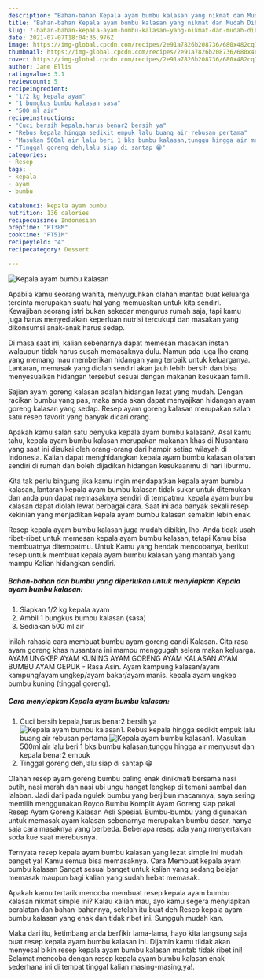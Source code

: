 ```yaml
---
description: "Bahan-bahan Kepala ayam bumbu kalasan yang nikmat dan Mudah Dibuat"
title: "Bahan-bahan Kepala ayam bumbu kalasan yang nikmat dan Mudah Dibuat"
slug: 7-bahan-bahan-kepala-ayam-bumbu-kalasan-yang-nikmat-dan-mudah-dibuat
date: 2021-07-07T18:04:35.976Z
image: https://img-global.cpcdn.com/recipes/2e91a7826b208736/680x482cq70/kepala-ayam-bumbu-kalasan-foto-resep-utama.jpg
thumbnail: https://img-global.cpcdn.com/recipes/2e91a7826b208736/680x482cq70/kepala-ayam-bumbu-kalasan-foto-resep-utama.jpg
cover: https://img-global.cpcdn.com/recipes/2e91a7826b208736/680x482cq70/kepala-ayam-bumbu-kalasan-foto-resep-utama.jpg
author: Jane Ellis
ratingvalue: 3.1
reviewcount: 5
recipeingredient:
- "1/2 kg kepala ayam"
- "1 bungkus bumbu kalasan sasa"
- "500 ml air"
recipeinstructions:
- "Cuci bersih kepala,harus benar2 bersih ya"
- "Rebus kepala hingga sedikit empuk lalu buang air rebusan pertama"
- "Masukan 500ml air lalu beri 1 bks bumbu kalasan,tunggu hingga air menyusut dan kepala benar2 empuk"
- "Tinggal goreng deh,lalu siap di santap 😁"
categories:
- Resep
tags:
- kepala
- ayam
- bumbu

katakunci: kepala ayam bumbu 
nutrition: 136 calories
recipecuisine: Indonesian
preptime: "PT38M"
cooktime: "PT51M"
recipeyield: "4"
recipecategory: Dessert

---
```



![Kepala ayam bumbu kalasan](https://img-global.cpcdn.com/recipes/2e91a7826b208736/680x482cq70/kepala-ayam-bumbu-kalasan-foto-resep-utama.jpg)

Apabila kamu seorang wanita, menyuguhkan olahan mantab buat keluarga tercinta merupakan suatu hal yang memuaskan untuk kita sendiri. Kewajiban seorang istri bukan sekedar mengurus rumah saja, tapi kamu juga harus menyediakan keperluan nutrisi tercukupi dan masakan yang dikonsumsi anak-anak harus sedap.

Di masa  saat ini, kalian sebenarnya dapat memesan masakan instan walaupun tidak harus susah memasaknya dulu. Namun ada juga lho orang yang memang mau memberikan hidangan yang terbaik untuk keluarganya. Lantaran, memasak yang diolah sendiri akan jauh lebih bersih dan bisa menyesuaikan hidangan tersebut sesuai dengan makanan kesukaan famili. 

Sajian ayam goreng kalasan adalah hidangan lezat yang mudah. Dengan racikan bumbu yang pas, maka anda akan dapat menyajikan hidangan ayam goreng kalasan yang sedap. Resep ayam goreng kalasan merupakan salah satu resep favorit yang banyak dicari orang.

Apakah kamu salah satu penyuka kepala ayam bumbu kalasan?. Asal kamu tahu, kepala ayam bumbu kalasan merupakan makanan khas di Nusantara yang saat ini disukai oleh orang-orang dari hampir setiap wilayah di Indonesia. Kalian dapat menghidangkan kepala ayam bumbu kalasan olahan sendiri di rumah dan boleh dijadikan hidangan kesukaanmu di hari liburmu.

Kita tak perlu bingung jika kamu ingin mendapatkan kepala ayam bumbu kalasan, lantaran kepala ayam bumbu kalasan tidak sukar untuk ditemukan dan anda pun dapat memasaknya sendiri di tempatmu. kepala ayam bumbu kalasan dapat diolah lewat berbagai cara. Saat ini ada banyak sekali resep kekinian yang menjadikan kepala ayam bumbu kalasan semakin lebih enak.

Resep kepala ayam bumbu kalasan juga mudah dibikin, lho. Anda tidak usah ribet-ribet untuk memesan kepala ayam bumbu kalasan, tetapi Kamu bisa membuatnya ditempatmu. Untuk Kamu yang hendak mencobanya, berikut resep untuk membuat kepala ayam bumbu kalasan yang mantab yang mampu Kalian hidangkan sendiri.

<!--inarticleads1-->

##### Bahan-bahan dan bumbu yang diperlukan untuk menyiapkan Kepala ayam bumbu kalasan:

1. Siapkan 1/2 kg kepala ayam
1. Ambil 1 bungkus bumbu kalasan (sasa)
1. Sediakan 500 ml air


Inilah rahasia cara membuat bumbu ayam goreng candi Kalasan. Cita rasa ayam goreng khas nusantara ini mampu menggugah selera makan keluarga. AYAM UNGKEP AYAM KUNING AYAM GORENG AYAM KALASAN AYAM BUMBU AYAM GEPUK - Rasa Asin. Ayam kampung kalasan/ayam kampung/ayam ungkep/ayam bakar/ayam manis. kepala ayam ungkep bumbu kuning (tinggal goreng). 

<!--inarticleads2-->

##### Cara menyiapkan Kepala ayam bumbu kalasan:

1. Cuci bersih kepala,harus benar2 bersih ya
<img src="https://img-global.cpcdn.com/steps/641973a90cb181c6/160x128cq70/kepala-ayam-bumbu-kalasan-langkah-memasak-1-foto.jpg" alt="Kepala ayam bumbu kalasan">1. Rebus kepala hingga sedikit empuk lalu buang air rebusan pertama
<img src="https://img-global.cpcdn.com/steps/19fcdf23583f2187/160x128cq70/kepala-ayam-bumbu-kalasan-langkah-memasak-2-foto.jpg" alt="Kepala ayam bumbu kalasan">1. Masukan 500ml air lalu beri 1 bks bumbu kalasan,tunggu hingga air menyusut dan kepala benar2 empuk
1. Tinggal goreng deh,lalu siap di santap 😁


Olahan resep ayam goreng bumbu paling enak dinikmati bersama nasi putih, nasi merah dan nasi ubi ungu hangat lengkap di temani sambal dan lalaban. Jadi dari pada ngulek bumbu yang berjibun macamnya, saya sering memilih menggunakan Royco Bumbu Komplit Ayam Goreng siap pakai. Resep Ayam Goreng Kalasan Asli Spesial. Bumbu-bumbu yang digunakan untuk memasak ayam kalasan sebenarnya merupakan bumbu dasar, hanya saja cara masaknya yang berbeda. Beberapa resep ada yang menyertakan soda kue saat merebusnya. 

Ternyata resep kepala ayam bumbu kalasan yang lezat simple ini mudah banget ya! Kamu semua bisa memasaknya. Cara Membuat kepala ayam bumbu kalasan Sangat sesuai banget untuk kalian yang sedang belajar memasak maupun bagi kalian yang sudah hebat memasak.

Apakah kamu tertarik mencoba membuat resep kepala ayam bumbu kalasan nikmat simple ini? Kalau kalian mau, ayo kamu segera menyiapkan peralatan dan bahan-bahannya, setelah itu buat deh Resep kepala ayam bumbu kalasan yang enak dan tidak ribet ini. Sungguh mudah kan. 

Maka dari itu, ketimbang anda berfikir lama-lama, hayo kita langsung saja buat resep kepala ayam bumbu kalasan ini. Dijamin kamu tiidak akan menyesal bikin resep kepala ayam bumbu kalasan mantab tidak ribet ini! Selamat mencoba dengan resep kepala ayam bumbu kalasan enak sederhana ini di tempat tinggal kalian masing-masing,ya!.

